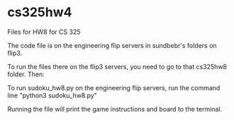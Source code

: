 # cs325hw4
Files for HW8 for CS 325

The code file is on the engineering flip servers in sundbebr's folders on flip3. 
 
To run the files there on the flip3 servers, you need to go to that cs325hw8 folder. Then:

To run sudoku_hw8.py on the engineering flip servers, run the command line "python3 sudoku_hw8.py"

Running the file will print the game instructions and board to the terminal.